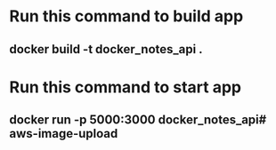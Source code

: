 # Run this command to build app
## docker build -t docker_notes_api . 

# Run this command to start app
## docker run -p 5000:3000 docker_notes_api#   a w s - i m a g e - u p l o a d 
 
 
